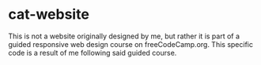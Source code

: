 # cat-website

This is not a website originally designed by me, but rather it is part of a guided responsive web design course on freeCodeCamp.org. This specific code is a result of me following said guided course.